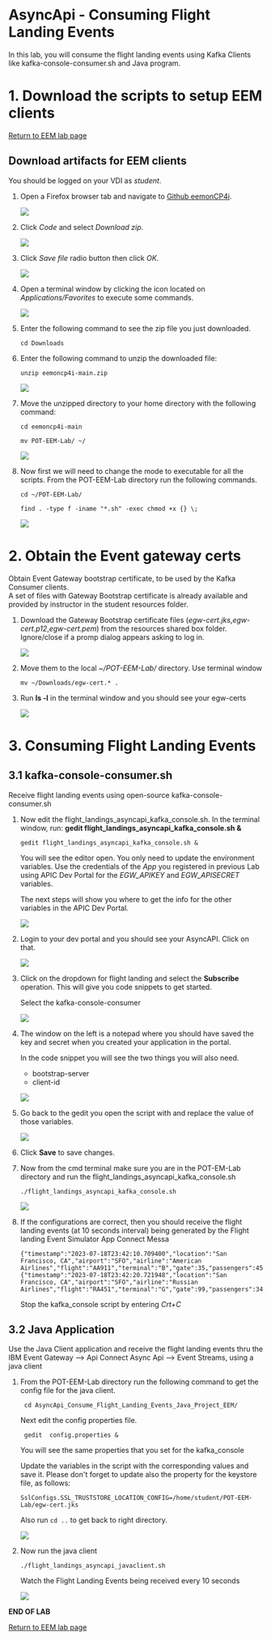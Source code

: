 
# AsyncApi - Consuming Flight Landing Events

In this lab, you will consume the flight landing events using Kafka Clients like kafka-console-consumer.sh and Java program.

# 1. Download the scripts to setup EEM clients

[Return to EEM lab page](../index.md)

<a name="download"></a>
## Download artifacts for EEM clients

You should be logged on your VDI as *student*.

1. Open a Firefox browser tab and navigate to [Github eemonCP4i](https://github.com/IBM-Automation-SPGI/eemoncp4i).

	![](./images/setup1.png)

1. Click *Code* and select *Download zip*.

	![](./images/setup2.png)

1. Click *Save file* radio button then click *OK*.

	![](./images/setup3.png)

1. Open a terminal window by clicking the icon located on  *Applications/Favorites* to execute some commands.

	![](./images/setup3b.png)

1. Enter the following command to see the zip file you just downloaded.

	```
	cd Downloads
	```

1. Enter the following command to unzip the downloaded file:

	```
	unzip eemoncp4i-main.zip
	```

	![](./images/setup4.png)

1. Move the unzipped directory to your home directory with the following command:

	```
	cd eemoncp4i-main
	```

	```
	mv POT-EEM-Lab/ ~/
	```

	![](./images/setup5.png)

1. Now first we will need to change the mode to executable for all the scripts.   From the POT-EEM-Lab directory run the following commands.

	```
	cd ~/POT-EEM-Lab/
	```

	```
	find . -type f -iname "*.sh" -exec chmod +x {} \;
	```

	![](./images/setup6.png)



# 2. Obtain the Event gateway certs

Obtain Event Gateway bootstrap certificate, to be used by the Kafka Consumer clients. <br>
A set of files with Gateway Bootstrap certificate is already available and provided by instructor in the student resources folder.

1. Download the Gateway Bootstrap certificate files (*egw-cert.jks*,*egw-cert.p12*,*egw-cert.pem*) from the resources shared box folder. Ignore/close if a promp dialog appears asking to log in.

	![](./images/setup7.png)

1. Move them to the local *~/POT-EEM-Lab/* directory. Use terminal window

	```
	mv ~/Downloads/egw-cert.* .
	```

1. Run **ls -l** in the terminal window and you should see your egw-certs

	![](./images/client4b.png)

# 3. Consuming Flight Landing Events
## 3.1 kafka-console-consumer.sh

Receive flight landing events using open-source kafka-console-consumer.sh <br>
1. Now edit the flight_landings_asyncapi_kafka_console.sh. In the terminal window, run: **gedit flight_landings_asyncapi_kafka_console.sh &**

	```
	gedit flight_landings_asyncapi_kafka_console.sh &
	```

	You will see the editor open.  You only need to update the environment variables. Use the credentials of the *App* you registered in previous Lab using APIC Dev Portal for the *EGW_APIKEY* and *EGW_APISECRET* variables.

	The next steps will show you where to get the info for the other variables in the APIC Dev Portal.

	![](./images/client5.png)

1. Login to your dev portal and you should see your AsyncAPI.  Click on that.

	![](./images/client6.png)

1. Click on the dropdown for flight landing and select the **Subscribe** operation.  This will give you code snippets to get started.

	Select the kafka-console-consumer

	![](./images/client7.png)

1. The window on the left is a notepad where you should have saved the key and secret when you created your application in the portal.

	In the code snippet you will see the two things you will also need.
	- bootstrap-server
	- client-id  

	![](./images/client8.png)

1. Go back to the gedit you open the script with and replace the value of those variables.

	![](./images/client9.png)

1. Click **Save** to save changes.

1. Now from the cmd terminal make sure you are in the POT-EM-Lab directory and run the flight_landings_asyncapi_kafka_console.sh

	```
	./flight_landings_asyncapi_kafka_console.sh
	```

	![](./images/client10.png)

1. If the configurations are correct, then you should receive the flight landing events (at 10 seconds interval) being generated by the Flight landing Event Simulator App Connect Messa
	```
	{"timestamp":"2023-07-18T23:42:10.709400","location":"San Francisco, CA","airport":"SFO","airline":"American Airlines","flight":"AA911","terminal":"B","gate":35,"passengers":45}
	{"timestamp":"2023-07-18T23:42:20.721948","location":"San Francisco, CA","airport":"SFO","airline":"Russian Airlines","flight":"RA451","terminal":"G","gate":99,"passengers":34}
	```

	Stop the kafka_console script by entering *Crt+C*

## 3.2 Java Application

Use the Java Client application and receive the flight landing events thru the IBM Event Gateway --> Api Connect Async Api --> Event Streams, using a java client<br>

1. From the POT-EEM-Lab directory run the following command to get the config file for the java client.
	```
	 cd AsyncApi_Consume_Flight_Landing_Events_Java_Project_EEM/
	```
	Next edit the config properties file.
	```
	 gedit  config.properties &
	```
	You will see the same properties that you set for the kafka_console

	Update the variables in the script with the corresponding values and save it. Please don't forget to update also the property for the keystore file, as follows:
	```
	SslConfigs.SSL_TRUSTSTORE_LOCATION_CONFIG=/home/student/POT-EEM-Lab/egw-cert.jks
	```

	Also run ```cd ..``` to get back to right directory.

	![](./images/client11.png)

1. Now run the java client
	```
	./flight_landings_asyncapi_javaclient.sh
	```
	Watch the Flight Landing Events being received every 10 seconds

	![](./images/client12.png)


<b> END OF LAB </b>

[Return to EEM lab page](../index.md)
